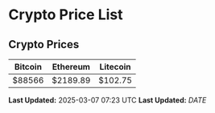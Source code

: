 # Crypto Price List

## Crypto Prices
| Bitcoin | Ethereum | Litecoin |
| ------- | -------- | -------- |
| $88566 | $2189.89 | $102.75 |
**Last Updated:** 2025-03-07 07:23 UTC
**Last Updated:** $DATE$
